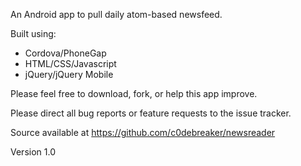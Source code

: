 An Android app to pull daily atom-based newsfeed.

Built using:

- Cordova/PhoneGap
- HTML/CSS/Javascript
- jQuery/jQuery Mobile

Please feel free to download, fork, or help this app improve.

Please direct all bug reports or feature requests to the issue tracker.

Source available at https://github.com/c0debreaker/newsreader

Version 1.0
